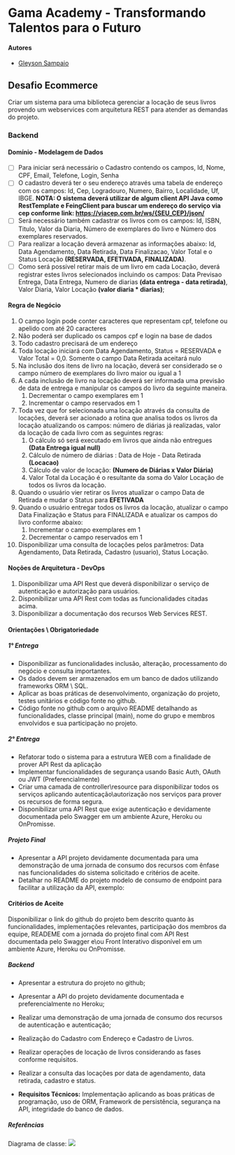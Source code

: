 # Gama Academy - Transformando Talentos para o Futuro

#### Autores
- [Gleyson Sampaio](https://github.com/gleyson-gama)

## Desafio Ecommerce
Criar um sistema para uma biblioteca gerenciar a locação de seus livros provendo um webservices com arquitetura REST para atender as demandas do projeto.
### Backend

#### Domínio - Modelagem de Dados

- [ ] Para iniciar será necessário o Cadastro contendo os campos, Id, Nome, CPF, Email, Telefone, Login, Senha
- [ ] O cadastro deverá ter o seu endereço através uma tabela de endereço com os campos: Id, Cep, Logradouro, Numero, Bairro, Localidade, Uf, IBGE.
**NOTA: O sistema deverá utilizar de algum client API Java como RestTemplate e FeingClient para buscar um endereço do serviço via cep conforme link: https://viacep.com.br/ws/{SEU_CEP}/json/** 
- [ ] Será necessário também cadastrar os livros com os campos: Id, ISBN, Titulo, Valor da Diaria, Número de exemplares do livro e Número dos exemplares reservados.
- [ ] Para realizar a locação deverá armazenar as informações abaixo: Id, Data Agendamento, Data Retirada, Data Finalizacao,  Valor Total e o Status Locação **(RESERVADA, EFETIVADA, FINALIZADA)**.
- [ ] Como será possivel retirar mais de um livro em cada Locação, deverá registrar estes livros selecionados incluindo os campos: Data Previsao Entrega, Data Entrega, Numero de diarias **(data entrega - data retirada)**, Valor Diaria, Valor Locação **(valor diaria * diarias)**;

#### Regra de Negócio

1. O campo login pode conter caracteres que representam cpf, telefone ou apelido com até 20 caracteres
1. Não poderá ser duplicado os campos cpf e login na base de dados
1. Todo cadastro precisará de um endereço
1. Toda locação iniciará com Data Agendamento,  Status = RESERVADA e Valor Total = 0,0. Somente o campo Data Retirada aceitará nulo
1. Na inclusão dos itens de livro na locação, deverá ser considerado se o campo número de exemplares do livro maior ou igual a 1
1. A cada inclusão de livro na  locação deverá ser informada uma previsão de data de entrega e manipular os campos do livro da seguinte maneira.
	1. Decrementar o campo exemplares em 1
	1. Incrementar o campo reservados em 1
1. Toda vez que for selecionada uma locação através da consulta de locações, deverá ser acionado a rotina que analisa todos os livros da locação atualizando os campos: número de diárias já realizadas, valor da locação de cada livro com as seguintes regras:
	1. O cálculo só será executado em livros que ainda não entregues **(Data Entrega igual null)**
	1. Cálculo de número de diárias : Data de Hoje - Data Retirada **(Locacao)**
	1. Cálculo de valor de locação: **(Numero de Diárias x Valor Diária)** 
	1. Valor Total da Locação é o resultante da soma do Valor Locação de todos os livros da locação.
1. Quando o usuário vier retirar os livros atualizar o campo Data de Retirada e mudar o Status para **EFETIVADA**
1. Quando o usuário entregar todos os livros da locação, atualizar o campo Data Finalização e Status para FINALIZADA e atualizar os campos do livro conforme abaixo:
	1. Incrementar o campo exemplares em 1
	1. Decrementar o campo reservados em 1
1. Disponibilizar uma consulta de locações pelos parâmetros: Data Agendamento, Data Retirada, Cadastro (usuario), Status Locação. 

#### Noções de Arquitetura - DevOps

1. Disponibilizar uma API Rest que deverá disponibilizar o serviço de autenticação e autorização para usuários.
1. Disponibilizar uma API Rest com todas as funcionalidades citadas acima.
1. Disponibilizar a documentação dos recursos Web Services REST.

#### Orientações \ Obrigatoriedade

##### 1° Entrega

- Disponibilizar as funcionalidades inclusão, alteração, processamento do negócio e consulta importantes.
- Os dados devem ser armazenados em um banco de dados utilizando frameworks ORM \ SQL.
- Aplicar as boas práticas de desenvolvimento, organização do projeto, testes unitários e código fonte no github.
- Código fonte no github com o arquivo README detalhando as funcionalidades, classe principal (main), nome do grupo e membros envolvidos e sua participação no projeto.

##### 2° Entrega

- Refatorar todo o sistema para a estrutura WEB com a finalidade de prover API Rest da aplicação
- Implementar funcionalidades de segurança usando Basic Auth, OAuth ou JWT (Preferencialmente)
- Criar uma camada de controller\resource para disponibilizar todos os serviços aplicando autenticação\autorização nos serviços para prover os recursos de forma segura. 
- Disponibilizar uma API Rest que exige autenticação e devidamente documentada pelo Swagger em um ambiente Azure, Heroku ou OnPromisse.

##### Projeto Final
- Apresentar a API projeto  devidamente documentada para uma demonstração de uma jornada de consumo dos recursos com ênfase nas funcionalidades do sistema solicitado e critérios de aceite.
- Detalhar no README do projeto modelo de consumo de endpoint para facilitar a utilização da API, exemplo:


#### Critérios de Aceite
Disponibilizar o link do github do projeto bem descrito quanto às funcionalidades, implementações relevantes, participação dos membros da equipe, READEME com a jornada do projeto final com API Rest documentada pelo Swagger e\ou Front Interativo disponível em um ambiente Azure, Heroku ou OnPromisse.


##### Backend

- Apresentar a estrutura do projeto no github;
- Apresentar a API do projeto devidamente documentada e preferencialmente no Heroku;
- Realizar uma demonstração de uma jornada de consumo dos recursos de autenticação e autenticação;

- Realização do Cadastro com Endereço e Cadastro de Livros.
- Realizar operações de locação de livros considerando as fases conforme requisitos.
- Realizar a consulta das locações por data de agendamento, data retirada, cadastro e status.

- **Requisitos Técnicos:** Implementação aplicando as boas práticas de programação, uso de ORM, Framework de persistência, segurança na API, integridade do banco de dados. 

##### Referências

Diagrama de classe: 
![](https://github.com/educacao-gama/desafios-gama/blob/main/biblioteca/biblioteca-diagrama.jpg)

